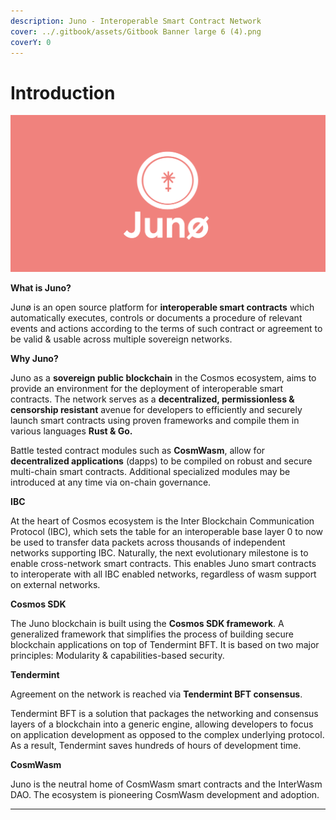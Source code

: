 ```yaml
---
description: Juno - Interoperable Smart Contract Network
cover: ../.gitbook/assets/Gitbook Banner large 6 (4).png
coverY: 0
---
```


# Introduction

![](<../.gitbook/assets/JunoHack banner (1).png>)

**What is Juno?**

Junø is an open source platform for **interoperable smart contracts** which automatically executes, controls or documents a procedure of relevant events and actions according to the terms of such contract or agreement to be valid & usable across multiple sovereign networks.

**Why Juno?**

Juno as a **sovereign public blockchain** in the Cosmos ecosystem, aims to provide an environment for the deployment of interoperable smart contracts. The network serves as a **decentralized, permissionless & censorship resistant** avenue for developers to efficiently and securely launch smart contracts using proven frameworks and compile them in various languages **Rust & Go.**

Battle tested contract modules such as **CosmWasm**, allow for **decentralized applications** (dapps) to be compiled on robust and secure multi-chain smart contracts. Additional specialized modules may be introduced at any time via on-chain governance.

**IBC**

At the heart of Cosmos ecosystem is the Inter Blockchain Communication Protocol (IBC), which sets the table for an interoperable base layer 0 to now be used to transfer data packets across thousands of independent networks supporting IBC. Naturally, the next evolutionary milestone is to enable cross-network smart contracts. This enables Juno smart contracts to interoperate with all IBC enabled networks, regardless of wasm support on external networks.

**Cosmos SDK**

The Juno blockchain is built using the **Cosmos SDK framework**. A generalized framework that simplifies the process of building secure blockchain applications on top of Tendermint BFT. It is based on two major principles: Modularity & capabilities-based security.

**Tendermint**

Agreement on the network is reached via **Tendermint BFT consensus**.

Tendermint BFT is a solution that packages the networking and consensus layers of a blockchain into a generic engine, allowing developers to focus on application development as opposed to the complex underlying protocol. As a result, Tendermint saves hundreds of hours of development time.

**CosmWasm**

Juno is the neutral home of CosmWasm smart contracts and the InterWasm DAO. The ecosystem is pioneering CosmWasm development and adoption.

****
